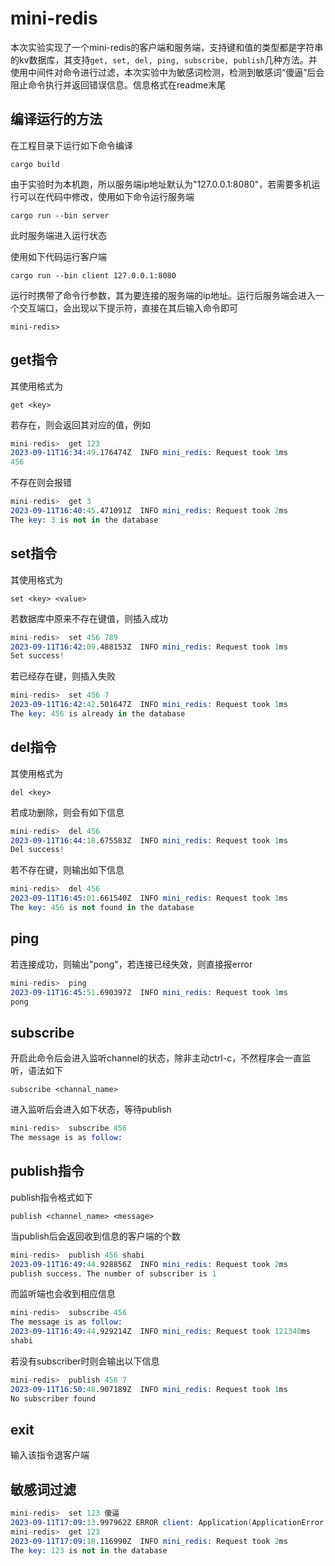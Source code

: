 # mini-redis

本次实验实现了一个mini-redis的客户端和服务端，支持键和值的类型都是字符串的kv数据库，其支持`get, set, del, ping, subscribe, publish`几种方法。并使用中间件对命令进行过滤，本次实验中为敏感词检测，检测到敏感词“傻逼”后会阻止命令执行并返回错误信息。信息格式在readme末尾
## 编译运行的方法

在工程目录下运行如下命令编译
```
cargo build
```
由于实验时为本机跑，所以服务端ip地址默认为"127.0.0.1:8080"，若需要多机运行可以在代码中修改，使用如下命令运行服务端
```
cargo run --bin server
```

此时服务端进入运行状态

使用如下代码运行客户端
```
cargo run --bin client 127.0.0.1:8080
```

运行时携带了命令行参数，其为要连接的服务端的ip地址。运行后服务端会进入一个交互端口，会出现以下提示符，直接在其后输入命令即可
```
mini-redis> 
```

## get指令

其使用格式为
```
get <key>
```

若存在，则会返回其对应的值，例如
```s
mini-redis>  get 123
2023-09-11T16:34:49.176474Z  INFO mini_redis: Request took 1ms
456
```

不存在则会报错

```s
mini-redis>  get 3
2023-09-11T16:40:45.471091Z  INFO mini_redis: Request took 2ms
The key: 3 is not in the database
```

## set指令

其使用格式为
```
set <key> <value>
```

若数据库中原来不存在键值，则插入成功
```s
mini-redis>  set 456 789
2023-09-11T16:42:09.488153Z  INFO mini_redis: Request took 1ms
Set success!
```

若已经存在键，则插入失败
```s
mini-redis>  set 456 7
2023-09-11T16:42:42.501647Z  INFO mini_redis: Request took 1ms
The key: 456 is already in the database
```

## del指令

其使用格式为
```
del <key>
```

若成功删除，则会有如下信息
```s
mini-redis>  del 456
2023-09-11T16:44:18.675583Z  INFO mini_redis: Request took 1ms
Del success!
```

若不存在键，则输出如下信息
```s
mini-redis>  del 456
2023-09-11T16:45:01.661540Z  INFO mini_redis: Request took 1ms
The key: 456 is not found in the database
```

## ping

若连接成功，则输出"pong"，若连接已经失效，则直接报error
```s
mini-redis>  ping    
2023-09-11T16:45:51.690397Z  INFO mini_redis: Request took 1ms
pong
```

## subscribe

开启此命令后会进入监听channel的状态，除非主动ctrl-c，不然程序会一直监听，语法如下
```
subscribe <channal_name>
```

进入监听后会进入如下状态，等待publish
```s
mini-redis>  subscribe 456
The message is as follow: 

```

## publish指令

publish指令格式如下
```
publish <channel_name> <message>
```

当publish后会返回收到信息的客户端的个数
```s
mini-redis>  publish 456 shabi
2023-09-11T16:49:44.928856Z  INFO mini_redis: Request took 2ms
publish success. The number of subscriber is 1
```

而监听端也会收到相应信息
```s
mini-redis>  subscribe 456
The message is as follow: 
2023-09-11T16:49:44.929214Z  INFO mini_redis: Request took 121340ms
shabi

```

若没有subscriber时则会输出以下信息
```s
mini-redis>  publish 456 7
2023-09-11T16:50:48.907189Z  INFO mini_redis: Request took 1ms
No subscriber found
```

## exit

输入该指令退客户端

## 敏感词过滤

```s
mini-redis>  set 123 傻逼
2023-09-11T17:09:13.997962Z ERROR client: Application(ApplicationError { kind: ApplicationErrorKind(0), message: "命令中有敏感词'傻逼'" })
mini-redis>  get 123
2023-09-11T17:09:18.116990Z  INFO mini_redis: Request took 2ms
The key: 123 is not in the database
```